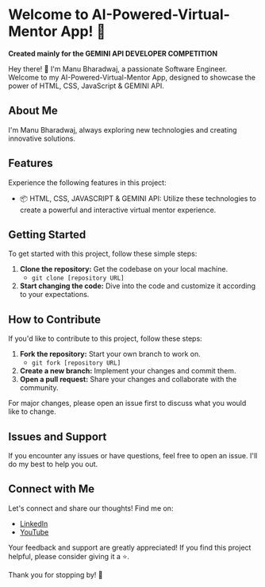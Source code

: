 # Welcome to AI-Powered-Virtual-Mentor App! 🚀
**Created mainly for the GEMINI API DEVELOPER COMPETITION**

Hey there! 👋 I'm Manu Bharadwaj, a passionate Software Engineer. Welcome to my AI-Powered-Virtual-Mentor App, designed to showcase the power of HTML, CSS, JavaScript & GEMINI API.

## About Me
I'm Manu Bharadwaj, always exploring new technologies and creating innovative solutions.

## Features
Experience the following features in this project:
- 📦 HTML, CSS, JAVASCRIPT & GEMINI API: Utilize these technologies to create a powerful and interactive virtual mentor experience.

## Getting Started
To get started with this project, follow these simple steps:
1. **Clone the repository:** Get the codebase on your local machine.
   - `git clone [repository URL]`
2. **Start changing the code:** Dive into the code and customize it according to your expectations.

## How to Contribute
If you'd like to contribute to this project, follow these steps:
1. **Fork the repository:** Start your own branch to work on.
   - `git fork [repository URL]`
2. **Create a new branch:** Implement your changes and commit them.
3. **Open a pull request:** Share your changes and collaborate with the community.

For major changes, please open an issue first to discuss what you would like to change.

## Issues and Support
If you encounter any issues or have questions, feel free to open an issue. I'll do my best to help you out.

## Connect with Me
Let's connect and share our thoughts! Find me on:
- [LinkedIn](https://www.linkedin.com/in/manu-bharadwaj-3507a345/)
- [YouTube](https://www.youtube.com/@code-with-Bharadwaj)

Your feedback and support are greatly appreciated! If you find this project helpful, please consider giving it a ⭐️.

Thank you for stopping by! 🌟
